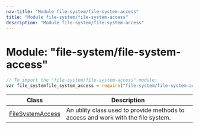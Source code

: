 ```yaml
---
nav-title: "Module file-system/file-system-access"
title: "Module file-system/file-system-access"
description: "Module file-system/file-system-access"
---
```

# Module: "file-system/file-system-access"

``` JavaScript
// To import the "file-system/file-system-access" module:
var file_systemfile_system_access = require("file-system/file-system-access");
```

Class | Description
------|------------
[FileSystemAccess](../../file-system/file-system-access/FileSystemAccess.md) | An utility class used to provide methods to access and work with the file system.